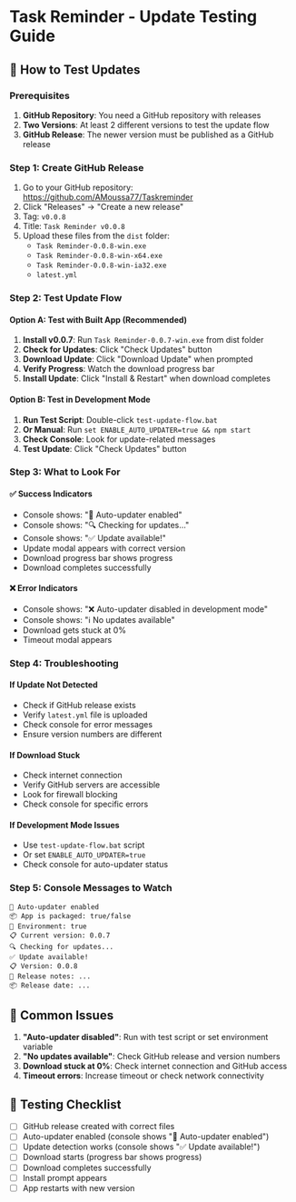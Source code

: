 # Task Reminder - Update Testing Guide

## 🧪 How to Test Updates

### Prerequisites
1. **GitHub Repository**: You need a GitHub repository with releases
2. **Two Versions**: At least 2 different versions to test the update flow
3. **GitHub Release**: The newer version must be published as a GitHub release

### Step 1: Create GitHub Release
1. Go to your GitHub repository: https://github.com/AMoussa77/Taskreminder
2. Click "Releases" → "Create a new release"
3. Tag: `v0.0.8`
4. Title: `Task Reminder v0.0.8`
5. Upload these files from the `dist` folder:
   - `Task Reminder-0.0.8-win.exe`
   - `Task Reminder-0.0.8-win-x64.exe`
   - `Task Reminder-0.0.8-win-ia32.exe`
   - `latest.yml`

### Step 2: Test Update Flow

#### Option A: Test with Built App (Recommended)
1. **Install v0.0.7**: Run `Task Reminder-0.0.7-win.exe` from dist folder
2. **Check for Updates**: Click "Check Updates" button
3. **Download Update**: Click "Download Update" when prompted
4. **Verify Progress**: Watch the download progress bar
5. **Install Update**: Click "Install & Restart" when download completes

#### Option B: Test in Development Mode
1. **Run Test Script**: Double-click `test-update-flow.bat`
2. **Or Manual**: Run `set ENABLE_AUTO_UPDATER=true && npm start`
3. **Check Console**: Look for update-related messages
4. **Test Update**: Click "Check Updates" button

### Step 3: What to Look For

#### ✅ Success Indicators
- Console shows: "🚀 Auto-updater enabled"
- Console shows: "🔍 Checking for updates..."
- Console shows: "✅ Update available!"
- Update modal appears with correct version
- Download progress bar shows progress
- Download completes successfully

#### ❌ Error Indicators
- Console shows: "❌ Auto-updater disabled in development mode"
- Console shows: "ℹ️ No updates available"
- Download gets stuck at 0%
- Timeout modal appears

### Step 4: Troubleshooting

#### If Update Not Detected
- Check if GitHub release exists
- Verify `latest.yml` file is uploaded
- Check console for error messages
- Ensure version numbers are different

#### If Download Stuck
- Check internet connection
- Verify GitHub servers are accessible
- Look for firewall blocking
- Check console for specific errors

#### If Development Mode Issues
- Use `test-update-flow.bat` script
- Or set `ENABLE_AUTO_UPDATER=true`
- Check console for auto-updater status

### Step 5: Console Messages to Watch

```
🚀 Auto-updater enabled
📦 App is packaged: true/false
🔧 Environment: true
📋 Current version: 0.0.7
🔍 Checking for updates...
✅ Update available!
📋 Version: 0.0.8
📝 Release notes: ...
📦 Release date: ...
```

## 🐛 Common Issues

1. **"Auto-updater disabled"**: Run with test script or set environment variable
2. **"No updates available"**: Check GitHub release and version numbers
3. **Download stuck at 0%**: Check internet connection and GitHub access
4. **Timeout errors**: Increase timeout or check network connectivity

## 📝 Testing Checklist

- [ ] GitHub release created with correct files
- [ ] Auto-updater enabled (console shows "🚀 Auto-updater enabled")
- [ ] Update detection works (console shows "✅ Update available!")
- [ ] Download starts (progress bar shows progress)
- [ ] Download completes successfully
- [ ] Install prompt appears
- [ ] App restarts with new version
